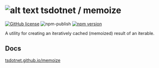 # ![alt text](https://avatars1.githubusercontent.com/u/64487547?s=30 "tsdotnet") tsdotnet / memoize

[![GitHub license](https://img.shields.io/badge/license-MIT-blue.svg?style=flat-square)](https://github.com/tsdotnet/memoize/blob/master/LICENSE)
![npm-publish](https://github.com/tsdotnet/memoize/workflows/npm-publish/badge.svg)
[![npm version](https://img.shields.io/npm/v/@tsdotnet/memoize.svg?style=flat-square)](https://www.npmjs.com/package/@tsdotnet/memoize)

A utility for creating an iteratively cached (memoized) result of an iterable.

## Docs

[tsdotnet.github.io/memoize](https://tsdotnet.github.io/memoize/classes/memoized.html)
